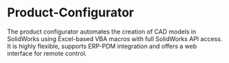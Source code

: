# Product-Configurator
The product configurator automates the creation of CAD models in SolidWorks using Excel-based VBA macros with full SolidWorks API access. It is highly flexible, supports ERP-PDM integration and offers a web interface for remote control.
